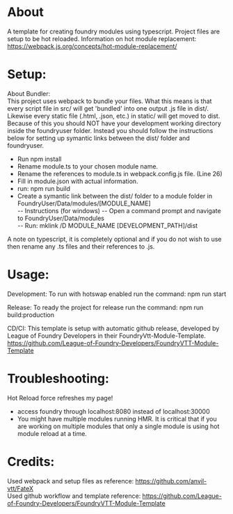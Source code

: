 # About
A template for creating foundry modules using typescript. Project files are setup to be hot reloaded.
Information on hot module replacement: https://webpack.js.org/concepts/hot-module-replacement/

# Setup:
About Bundler:  
This project uses webpack to bundle your files. What this means is that every script file in src/ will get 'bundled' into one output .js file in dist/.
Likewise every static file (.html, .json, etc.) in static/ will get moved to dist.  
Because of this you should NOT have your development working directory inside the foundryuser folder. Instead you should follow the instructions below
for setting up symantic links between the dist/ folder and foundryuser.


- Run npm install
- Rename module.ts to your chosen module name.
- Rename the references to module.ts in webpack.config.js file. (Line 26)
- Fill in module.json with actual information.
- run: npm run build  
- Create a symantic link between the dist/ folder to a module folder in FoundryUser/Data/modules/[MODULE_NAME]  
--	Instructions (for windows) 
--	Open a command prompt and navigate to FoundryUser/Data/modules   
--	Run: mklink /D MODULE_NAME [DEVELOPMENT_PATH]/dist  

A note on typescript, it is completely optional and if you do not wish to use then rename any .ts files and their references to .js.

# Usage:
Development: 
To run with hotswap enabled run the command: npm run start

Release:
To ready the project for release run the command: npm run build:production

CD/CI:
This template is setup with automatic github release, developed by League of Foundry Developers in
their FoundryVtt-Module-Template. https://github.com/League-of-Foundry-Developers/FoundryVTT-Module-Template 

# Troubleshooting:
Hot Reload force refreshes my page!
 - access foundry through localhost:8080 instead of localhost:30000
 - You might have multiple modules running HMR. It is critical that if you are working on multiple modules that only a single module is using hot module reload at a time. 

# Credits:
Used webpack and setup files as reference: https://github.com/anvil-vtt/FateX   
Used github workflow and template reference: https://github.com/League-of-Foundry-Developers/FoundryVTT-Module-Template   
